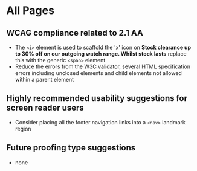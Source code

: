 # All Pages
## WCAG compliance related to 2.1 AA
- The `<i>` element is used to scaffold the 'x' icon on **Stock clearance up to 30% off on our outgoing watch range.
Whilst stock lasts** replace this with the generic `<span>` element
- Reduce the errors from the [W3C validator](https://validator.w3.org/nu/), several HTML specification errors including unclosed elements and child elements not allowed within a parent element 
## Highly recommended usability suggestions for screen reader users
- Consider placing all the footer navigation links into a `<nav>` landmark region
## Future proofing type suggestions
- none
